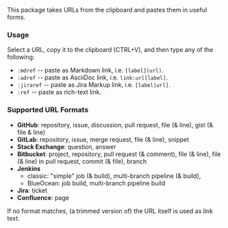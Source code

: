This package takes URLs from the clipboard and pastes them in useful forms.

### Usage

Select a URL, copy it to the clipboard (CTRL+V), and 
then type any of the following: 

- `:mdref` -- paste as Markdown link, i.e. `[label](url)`.
- `:adref` -- paste as AsciiDoc link, i.e. `link:url[label]`.
- `:jiraref` -- paste as Jira Markup link, i.e. `[label|url]`.
- `:ref` -- paste as rich-text link.

### Supported URL Formats

- **GitHub**: repository, issue, discussion, pull request, file (& line), 
              gist (& file & line)
- **GitLab**: repository, issue, merge request, file (& line), snippet
- **Stack Exchange**: question, answer
- **Bitbucket**: project, repository, pull request (& comment), 
                 file (& line), file (& line) in pull request,
                 commit (& file), branch
- **Jenkins** 
  - classic: "simple" job (& build), multi-branch pipeline (& build), 
  - BlueOcean: job build, multi-branch pipeline build
- **Jira**: ticket
- **Confluence**: page

If no format matches, (a trimmed version of) the URL itself is used as link text.

